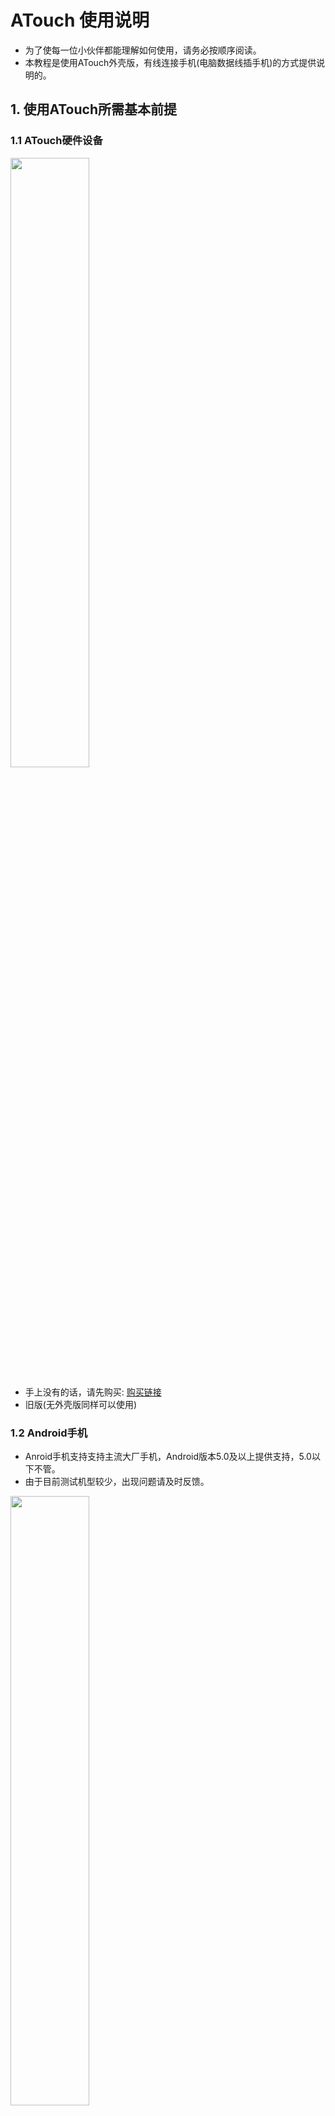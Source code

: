 # ATouch 使用说明

<a id = "atouch"></a>

* 为了使每一位小伙伴都能理解如何使用，请务必按顺序阅读。
* 本教程是使用ATouch外壳版，有线连接手机(电脑数据线插手机)的方式提供说明的。

## 1. 使用ATouch所需基本前提
### 1.1 ATouch硬件设备

<img src="https://img.alicdn.com/imgextra/i4/1824403768/
O1CN01cg36g91dhmzrwCiR1_!!1824403768.jpg" width = 50% height = 50% />
<br>
* 手上没有的话，请先购买: [购买链接](https://item.taobao.com/item.htm?id=595635571591)    
* 旧版(无外壳版同样可以使用)  

### 1.2 Android手机
* Anroid手机支持支持主流大厂手机，Android版本5.0及以上提供支持，5.0以下不管。
* 由于目前测试机型较少，出现问题请及时反馈。  
<img src="https://timgsa.baidu.com/timg?image&quality=80&size=b9999_10000&sec=1599773003657&di=30e6fb4335cd7d03cbecc0b628c08964&imgtype=0&src=http%3A%2F%2Fimage.hxyxt.com%2Fmedias%2Fsys_master%2Fimages%2Fimages%2Fh95%2Fh69%2F9425690591262.jpg" width = 50% height = 50% />

### 1.3 至少两根数据线
* 数据线一根是连接ATouch和手机的，另一根给ATouch提供用电。
<img src="https://ss0.bdstatic.com/70cFvHSh_Q1YnxGkpoWK1HF6hhy/it/u=3296274051,2260653511&fm=26&gp=0.jpg" width = 50% height = 50% />

## 2. 打开Android手机的调试模式
* Android手机的调试模式是使ATouch与手机数据线连接进行ADB通讯的前提，所以务必打开。  
* 关于如何打开手机的调试模式，各厂家的操作入口可能都不同统一，下面提供一些常见厂商的手机调试模式打开方法的连接。  
<br>
[华为手机](https://jingyan.baidu.com/article/2a138328ec2c43074a134fb4.html)    
<br>
[小米手机](https://jingyan.baidu.com/article/af9f5a2d42a79143140a458d.html)    
<br>
[OPPO手机](https://jingyan.baidu.com/article/cb5d6105b0936a005d2fe052.html)    
<br>
[VIVO手机](https://jingyan.baidu.com/article/f54ae2fce2f0625e93b84959.html)    
<br>
[三星手机](https://jingyan.baidu.com/article/0aa223756d8aec88cc0d64ee.html)    
<br>
[一加手机](https://jingyan.baidu.com/article/67508eb47b824a9cca1ce48b.html)    
<br>
如果没有你的品牌手机打开调试模式方法链接提供，请自行[百度](https://www.baidu.com/s?wd=%E6%89%93%E5%BC%80%E8%B0%83%E8%AF%95%E6%A8%A1%E5%BC%8F)  
<br>  

* 打开调试模式后如图所示  
<br>  
![ATouch](img/android_debug.png)   
<br>  

| 序号 | 说明 |
|:-----:|:-----:|
| <1> | 务必打开USB调试  |
| <2> | 确保该处两项为关闭状态 |
| <3> | 在调试触摸位置的过程中，打开这个选项可以帮助调试 | 

* 有位红魔5G用户必须将"通过USB验证应用"关闭才可以使用，所以请确保将其关闭。

## 3. 手机安装所需软件
* [安装包下载链接](http://guanglundz.com/atouch/download.html) 
<br>  
![ATouch](img/install.png)  

* 两个安装完成后你会发现手机出面出现了一个图标  
<br> 
![ATouch](img/atouch_open.png)   
<br>  

* 打开软件会看到如下界面
<br> 

![ATouch](img/app.png)   
<br>  

| 序号 | 说明 |
|:-----:|:-----:|
| <1> | 悬浮状态指示/操作控制窗口  |
| <2> | 设置按键 |
| <3> | 软件更新按键 |
| <4> | 更多选项 |

* 关于悬浮窗口的说明

![ATouch](img/atouch12.png)   
<br>  

| 序号 | 说明 |
|:-----:|:-----:|
| A | 手机APP与ATouch后台服务程序连接状态指示，连接成功将变成绿色 |
| B | 手机APP与ATouch开发板USB连接状态指示，连接成功将变成绿色 |
| C | 手机APP与ATouch开发板蓝牙连接状态指示，连接成功将变成绿色 |
| D | ATouch开发板与鼠标连接状态指示，连接成功将变成绿色 |
| E | ATouch开发板与键盘连接状态指示，连接成功将变成绿色 |

## 4. 查看安装软版本
* 点击APP界面上的"软件更新"按钮会弹出安装状态
<br> 

![ATouch](img/upgrade.png)   
<br>  

| 序号 | 说明 |
|:-----:|:-----:|
| <1> | 当前安装的APP版本 |
| <2> | 远程可安装下载的APP版本，如果远程版本大于本地版本，则可以点击"升级"按键进行APP升级 |
| <3> | 当前安装的后台服务软件版本，如果没有安装会显示"失败"，请务必确保已安装后台服务 |
| <4> | 远程可安装下载的后台软件版本，如果远程版本大于本地版本，则可以点击"升级"按键进行后台软件升级 |
| <5> | ATouch的固件版本，此处一般为错误，因为还未实现-。- |
| <6> | ATouch的远程固件版本 |

* 确保 APP软件的本地版本不会出现"错误"，后台软件的本地版本不会出现"错误"，否则说明手机没有安装该软件。
<br>  

## 5. 使用ATouch连接手机

![ATouch](img/atouch.png)   
<br>  

| 序号 | 说明 |
|:-----:|:-----:|
| <1> | 手机、鼠标、键盘插口 |
| <2> | 手机、鼠标、键盘插口 |
| <3> | 手机、鼠标、键盘插口 |
| <4> | 供电、调试插口 |

* 首先给供电口<4>使用Typec数据线5V供电（使用手机充电器供电即可）
* <1>/<2>/<3>三个插口随便选择一个使用数据线插入手机。
* 如果是第一次插入，会弹出下面窗口，请选择"一律允许使用这台计算机进行调试"，然后点击确定。  
<br> 
![ATouch](img/USB.jpg)   
<br>  

* 进行完以上步骤后，正常的话悬浮窗口的中间和左上角标识会亮起来。如果没有亮起，请返回检查上面的步骤是否有误。如果多次尝试以后仍出现问题，请将问题描述给我。  
<br> 
![ATouch](img/xf1.png)   
<br>  

## 5. 使用ATouch连接键盘鼠标

* 将键盘和鼠标插入剩下两个接口，如果正常的话悬浮窗会亮成如下状态。  
<br> 
![ATouch](img/xf2.png)   
<br>

* 插线状态如下
<br> 
![ATouch](img/zs.jpg)   
<br>  

## 6. 设计游戏映射